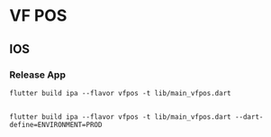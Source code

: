# VF POS

## IOS 

### Release App
```cli
flutter build ipa --flavor vfpos -t lib/main_vfpos.dart


flutter build ipa --flavor vfpos -t lib/main_vfpos.dart --dart-define=ENVIRONMENT=PROD
```